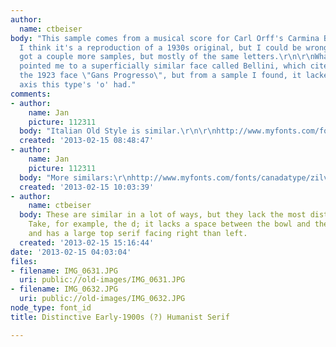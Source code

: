 ```yaml
---
author:
  name: ctbeiser
body: "This sample comes from a musical score for Carl Orff's Carmina Burana, and
  I think it's a reproduction of a 1930s original, but I could be wrong.\r\n\r\nI've
  got a couple more samples, but mostly of the same letters.\r\n\r\nWhat the Font
  pointed me to a superficially similar face called Bellini, which cited as inspiration
  the 1923 face \"Gans Progresso\", but from a sample I found, it lacked the extreme
  axis this type's 'o' had."
comments:
- author:
    name: Jan
    picture: 112311
  body: "Italian Old Style is similar.\r\n\r\nhttp://www.myfonts.com/fonts/mti/italian-old-style/"
  created: '2013-02-15 08:48:47'
- author:
    name: Jan
    picture: 112311
  body: "More similars:\r\nhttp://www.myfonts.com/fonts/canadatype/zilvertype/\r\nhttp://www.myfonts.com/fonts/lanston/ltc-jenson/\r\nhttp://www.myfonts.com/fonts/itc/golden-type/\r\nhttp://www.myfonts.com/fonts/hihretrofonts/phinney-jenson/"
  created: '2013-02-15 10:03:39'
- author:
    name: ctbeiser
  body: These are similar in a lot of ways, but they lack the most distinctive features.
    Take, for example, the d; it lacks a space between the bowl and the bottom serif,
    and has a large top serif facing right than left.
  created: '2013-02-15 15:16:44'
date: '2013-02-15 04:03:04'
files:
- filename: IMG_0631.JPG
  uri: public://old-images/IMG_0631.JPG
- filename: IMG_0632.JPG
  uri: public://old-images/IMG_0632.JPG
node_type: font_id
title: Distinctive Early-1900s (?) Humanist Serif

---
```

